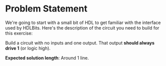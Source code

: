 # Problem Statement
We're going to start with a small bit of HDL to get familiar with the interface used by HDLBits. Here's the description of the circuit you need to build for this exercise:

Build a circuit with no inputs and one output. That output **should always drive 1** (or logic high).


**Expected solution length**: Around 1 line.